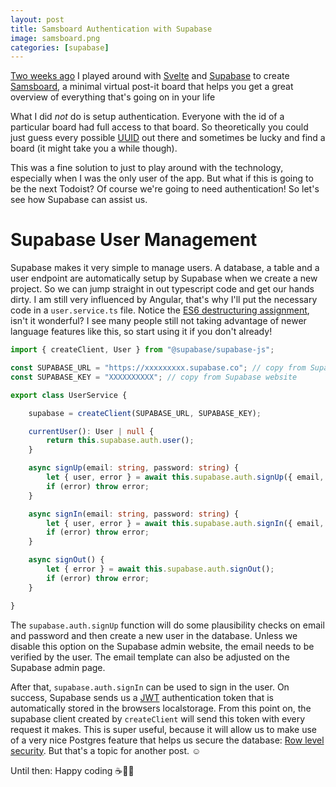 ```yaml
---
layout: post
title: Samsboard Authentication with Supabase
image: samsboard.png
categories: [supabase]
---
```


[Two weeks ago](https://patricsteiner.github.io/getting-organized-with-svelte-and-supabase/) I played around with [Svelte](https://Svelte.dev/) and [Supabase](https://supabase.io/) to create [Samsboard](https://samsboard.vercel.app), a minimal virtual post-it board that helps you get a great overview of everything that's going on in your life

What I did _not_ do is setup authentication. Everyone with the id of a particular board had full access to that board. So theoretically you could just guess every possible [UUID](https://en.wikipedia.org/wiki/Universally_unique_identifier) out there and sometimes be lucky and find a board (it might take you a while though).

This was a fine solution to just to play around with the technology, especially when I was the only user of the app. But what if this is going to be the next Todoist? Of course we're going to need authentication! So let's see how Supabase can assist us.

# Supabase User Management
Supabase makes it very simple to manage users. A database, a table and a user endpoint are automatically setup by Supabase when we create a new project. 
So we can jump straight in out typescript code and get our hands dirty. I am still very influenced by Angular, that's why I'll put the necessary code in a `user.service.ts` file.
Notice the [ES6 destructuring assignment](https://developer.mozilla.org/en-US/docs/Web/JavaScript/Reference/Operators/Destructuring_assignment), isn't it wonderful? I see many people still not taking advantage of newer language features like this, so start using it if you don't already!

```typescript
import { createClient, User } from "@supabase/supabase-js";

const SUPABASE_URL = "https://xxxxxxxxx.supabase.co"; // copy from Supabase website
const SUPABASE_KEY = "XXXXXXXXXX"; // copy from Supabase website

export class UserService {

    supabase = createClient(SUPABASE_URL, SUPABASE_KEY);

    currentUser(): User | null {
        return this.supabase.auth.user();
    }

    async signUp(email: string, password: string) {
        let { user, error } = await this.supabase.auth.signUp({ email, password });
        if (error) throw error;
    }

    async signIn(email: string, password: string) {
        let { user, error } = await this.supabase.auth.signIn({ email, password });
        if (error) throw error;
    }

    async signOut() {
        let { error } = await this.supabase.auth.signOut();
        if (error) throw error;
    }

}
```

The `supabase.auth.signUp` function will do some plausibility checks on email and password and then create a new user in the database. Unless we disable this option on the Supabase admin website, the email needs to be verified by the user. The email template can also be adjusted on the Supabase admin page. 

After that, `supabase.auth.signIn` can be used to sign in the user. On success, Supabase sends us a [JWT](https://en.wikipedia.org/wiki/JSON_Web_Token) authentication token that is automatically stored in the browsers localstorage.
From this point on, the supabase client created by `createClient` will send this token with every request it makes.
This is super useful, because it will allow us to make use of a very nice Postgres feature that helps us secure the database: [Row level security](https://www.postgresql.org/docs/9.5/ddl-rowsecurity.html). But that's a topic for another post. ☺

Until then: Happy coding ☕👨‍💻

